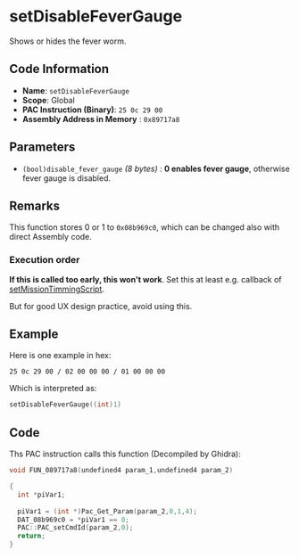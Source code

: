 # setDisableFeverGauge

Shows or hides the fever worm.

## Code Information

- **Name**: `setDisableFeverGauge`
- **Scope**: Global
- **PAC Instruction (Binary)**: `25 0c 29 00`
- **Assembly Address in Memory** : `0x89717a8`

## Parameters

- `(bool)disable_fever_gauge` *(8 bytes)* : **0 enables fever gauge**, otherwise fever gauge is disabled.

## Remarks

This function stores 0 or 1 to `0x08b969c0`, which can be changed also with direct Assembly code.

### Execution order

**If this is called too early, this won't work**. Set this at least e.g. callback of [setMissionTimmingScript](./setmissiontimmingscript.md).

But for good UX design practice, avoid using this.

## Example

Here is one example in hex:

```25 0c 29 00 / 02 00 00 00 / 01 00 00 00```

Which is interpreted as:

```c
setDisableFeverGauge((int)1)
```

## Code

Ths PAC instruction calls this function (Decompiled by Ghidra):

```c
void FUN_089717a8(undefined4 param_1,undefined4 param_2)

{
  int *piVar1;
  
  piVar1 = (int *)Pac_Get_Param(param_2,0,1,4);
  DAT_08b969c0 = *piVar1 == 0;
  PAC::PAC_setCmdId(param_2,0);
  return;
}
```


